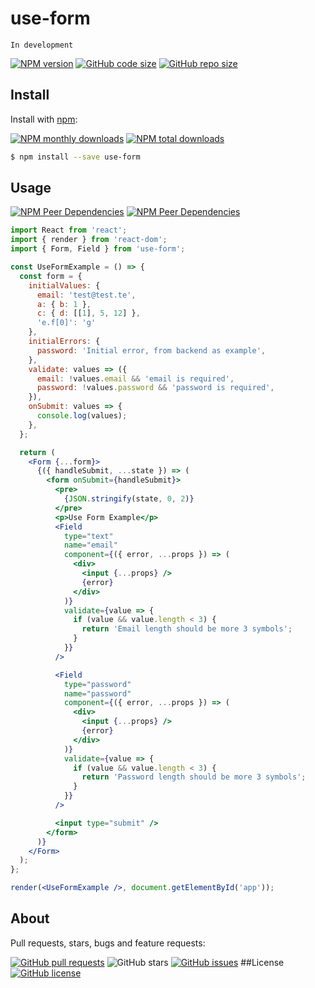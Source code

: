 # use-form 

```In development```

[![NPM version](https://img.shields.io/npm/v/use-form.svg?style=flat)](https://www.npmjs.com/package/use-form)
[![GitHub code size](https://img.shields.io/github/languages/code-size/borm/use-form)](https://github.com/borm/use-form)
[![GitHub repo size](https://img.shields.io/github/repo-size/borm/use-form)](https://github.com/borm/use-form)

## Install

Install with [npm](https://www.npmjs.com/):

[![NPM monthly downloads](https://img.shields.io/npm/dm/use-form.svg?style=flat)](https://npmjs.org/package/use-form)
[![NPM total downloads](https://img.shields.io/npm/dt/use-form.svg?style=flat)](https://npmjs.org/package/use-form)
```sh
$ npm install --save use-form
```

## Usage
[![NPM Peer Dependencies](https://img.shields.io/npm/dependency-version/use-form/peer/react)](https://www.npmjs.com/package/react/v/16.9.0)
[![NPM Peer Dependencies](https://img.shields.io/npm/dependency-version/use-form/peer/react-dom)](https://www.npmjs.com/package/react-dom/v/16.9.0)

```jsx
import React from 'react';
import { render } from 'react-dom';
import { Form, Field } from 'use-form';

const UseFormExample = () => {
  const form = {
    initialValues: {
      email: 'test@test.te',
      a: { b: 1 },
      c: { d: [[1], 5, 12] },
      'e.f[0]': 'g'
    },
    initialErrors: {
      password: 'Initial error, from backend as example',
    },
    validate: values => ({
      email: !values.email && 'email is required',
      password: !values.password && 'password is required',
    }),
    onSubmit: values => {
      console.log(values);
    },
  };

  return (
    <Form {...form}>
      {({ handleSubmit, ...state }) => (
        <form onSubmit={handleSubmit}>
          <pre>
            {JSON.stringify(state, 0, 2)}
          </pre>
          <p>Use Form Example</p>
          <Field
            type="text"
            name="email"
            component={({ error, ...props }) => (
              <div>
                <input {...props} />
                {error}
              </div>
            )}
            validate={value => {
              if (value && value.length < 3) {
                return 'Email length should be more 3 symbols';
              }
            }}
          />

          <Field
            type="password"
            name="password"
            component={({ error, ...props }) => (
              <div>
                <input {...props} />
                {error}
              </div>
            )}
            validate={value => {
              if (value && value.length < 3) {
                return 'Password length should be more 3 symbols';
              }
            }}
          />

          <input type="submit" />
        </form>
      )}
    </Form>
  );
};

render(<UseFormExample />, document.getElementById('app'));

```

## About
Pull requests, stars, bugs and feature requests:

[![GitHub pull requests](https://img.shields.io/github/issues-pr/borm/use-form)](https://github.com/borm/use-form/pulls)
![GitHub stars](https://img.shields.io/github/stars/borm/use-form)
[![GitHub issues](https://img.shields.io/github/issues/borm/use-form?label=create%20an%20issue)](https://github.com/borm/use-form/issues/new)
##License
[![GitHub license](https://img.shields.io/github/license/borm/use-form?style=flat)](https://github.com/borm/use-form/blob/master/LICENSE)